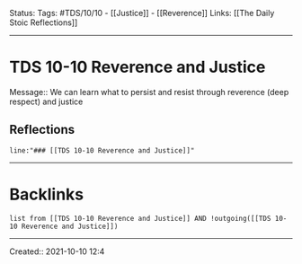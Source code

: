 Status:
Tags: #TDS/10/10 - [[Justice]] - [[Reverence]]
Links: [[The Daily Stoic Reflections]]
___
# TDS 10-10 Reverence and Justice
Message:: We can learn what to persist and resist through reverence (deep respect) and justice

## Reflections
 ```query
line:"### [[TDS 10-10 Reverence and Justice]]"
```
___
# Backlinks
```dataview
list from [[TDS 10-10 Reverence and Justice]] AND !outgoing([[TDS 10-10 Reverence and Justice]])
```
___

Created:: 2021-10-10 12:4